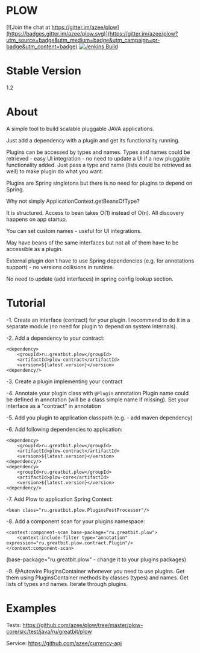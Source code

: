 PLOW
==========

[![Join the chat at https://gitter.im/azee/plow](https://badges.gitter.im/azee/plow.svg)](https://gitter.im/azee/plow?utm_source=badge&utm_medium=badge&utm_campaign=pr-badge&utm_content=badge)
[![Jenkins Build](http://azee.people.yandex.net/jenkins/buildStatus/icon?job=plow)](http://azee.people.yandex.net/jenkins/job/plow)

Stable Version
==========
1.2

About
==========
A simple tool to build scalable pluggable JAVA applications. 

Just add a dependency with a plugin and get its functionality running.
 
Plugins can be accessed by types and names. Types and names could be retrieved - easy UI integration - no need to update a UI if a new pluggable functionality added. 
Just pass a type and name (lists could be retrieved as well) to make plugin do what you want.

Plugins are Spring singletons but there is no need for plugins to depend on Spring.



Why not simply ApplicationContext.getBeansOfType? 

It is structured. Access to bean takes O(1) instead of O(n). All discovery happens on app startup.

You can set custom names - useful for UI integrations.

May have beans of the same interfaces but not all of them have to be accessible as a plugin.

External plugin don't have to use Spring dependencies (e.g. for annotations support) - no versions collisions in runtime.
 
No need to update (add interfaces) in spring config lookup section.

Tutorial
==========
-1. Create an interface (contract) for your plugin. I recommend to do it in a separate module (no need for plugin to depend on system internals).

-2. Add a dependency to your contract:

```
<dependency>
    <groupId>ru.greatbit.plow</groupId>
    <artifactId>plow-contract</artifactId>
    <version>${latest.version}</version>
<dependency/>    
```

-3. Create a plugin implementing your contract

-4. Annotate your plugin class with ```@Plugin``` annotation
Plugin name could be defined in annotation (will be a class simple name if missing).
Set your interface as a "contract" in annotation

-5. Add you plugin to application classpath (e.g. - add maven dependency)

-6. Add following dependencies to application:

```
<dependency>
    <groupId>ru.greatbit.plow</groupId>
    <artifactId>plow-contract</artifactId>
    <version>${latest.version}</version>
<dependency/>
<dependency>
    <groupId>ru.greatbit.plow</groupId>
    <artifactId>plow-core</artifactId>
    <version>${latest.version}</version>
<dependency/>
```

-7. Add Plow to application Spring Context:

```
<bean class="ru.greatbit.plow.PluginsPostProcessor"/>
```

-8. Add a component scan for your plugins namespace:

```
<context:component-scan base-package="ru.greatbit.plow">
    <context:include-filter type="annotation" expression="ru.greatbit.plow.contract.Plugin"/>
</context:component-scan>
```
(base-package="ru.greatbit.plow" - change it to your plugins packages)

-9. @Autowire PluginsContainer whenever you need to use plugins. Get them using PluginsContainer methods by classes (types) and names. 
Get lists of types and names. 
Iterate through plugins. 


Examples
==========
Tests:
https://github.com/azee/plow/tree/master/plow-core/src/test/java/ru/greatbit/plow

Service:
https://github.com/azee/currency-api